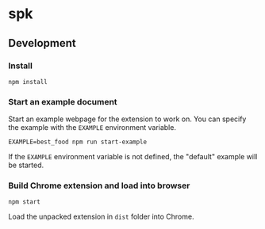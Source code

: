 # spk

## Development

### Install

```shell
npm install
```

### Start an example document

Start an example webpage for the extension to work on. You can specify the example with the `EXAMPLE` environment variable.

```shell
EXAMPLE=best_food npm run start-example
```

If the `EXAMPLE` environment variable is not defined, the "default" example will be started.

### Build Chrome extension and load into browser

```shell
npm start
```

Load the unpacked extension in `dist` folder into Chrome.

